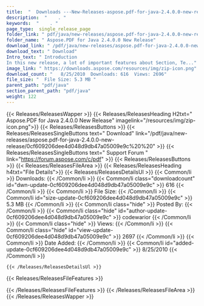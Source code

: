```yaml
---
title:  "  Downloads ---New-Releases-aspose.pdf-for-java-2.4.0.0-new-release . " 
description:  "    . " 
keywords:  "    . " 
page_type:  single_release_page
folder_link: " pdf/java/new-releases/aspose.pdf-for-java-2.4.0.0-new-release/"
folder_name: " Aspose.PDF for Java 2.4.0.0 New Release"
download_link: " /pdf/java/new-releases/aspose.pdf-for-java-2.4.0.0-new-release/0cf609206dee4d048d9db47a05009e9c"
download_text: " Download"
Intro_text: " Introduction
In this new release, a lot of important features about Section, Te..."
image_link: " https://downloads.aspose.com/resources/img/zip-icon.png"
download_count: "   8/25/2010  Downloads: 616  Views: 2696"
file_size: "  File Size: 5.3 MB "
parent_path: "pdf/java"
section_parent_path: "pdf/java"
weight: 122 
---
```


{{< Releases/ReleasesWapper >}}
  {{< Releases/ReleasesHeading H2txt=" Aspose.PDF for Java 2.4.0.0 New Release" imagelink="/resources/img/zip-icon.png">}}
  {{< Releases/ReleasesButtons >}}
    {{< Releases/ReleasesSingleButtons text=" Download" link="/pdf/java/new-releases/aspose.pdf-for-java-2.4.0.0-new-release/0cf609206dee4d048d9db47a05009e9c%20%20" >}}
    {{< Releases/ReleasesSingleButtons text=" Support Forum " link="https://forum.aspose.com/c/pdf" >}}
  {{< Releases/ReleasesButtons >}}
  {{< Releases/ReleasesFileArea >}}
    {{< Releases/ReleasesHeading h4txt="File Details">}}
    {{< Releases/ReleasesDetailsUl >}}
            {{< Common/li  >}} Downloads: {{< /Common/li >}} 
      {{< Common/li class="downloadcount" id="dwn-update-0cf609206dee4d048d9db47a05009e9c" >}} 616 {{< /Common/li >}} 
      {{< Common/li  >}} File Size: {{< /Common/li >}} 
      {{< Common/li id="size-update-0cf609206dee4d048d9db47a05009e9c" >}} 5.3 MB {{< /Common/li >}} 
      {{< Common/li  class="hide" >}} Posted By: {{< /Common/li >}} 
      {{< Common/li class="hide" id="author-update-0cf609206dee4d048d9db47a05009e9c" >}} codewarior {{< /Common/li >}} 
      {{< Common/li class="hide"  >}} Views: {{< /Common/li >}} 
      {{< Common/li class="hide" id="view-update-0cf609206dee4d048d9db47a05009e9c" >}} 2697 {{< /Common/li >}} 
      {{< Common/li  >}} Date Added: {{< /Common/li >}} 
      {{< Common/li id="added-update-0cf609206dee4d048d9db47a05009e9c" >}} 8/25/2010 {{< /Common/li >}} 

    {{< /Releases/ReleasesDetailsUl >}}

  {{< Releases/ReleasesFileFeatures >}}
      
  {{< /Releases/ReleasesFileFeatures >}}
 {{< /Releases/ReleasesFileArea >}}
{{< /Releases/ReleasesWapper >}}


